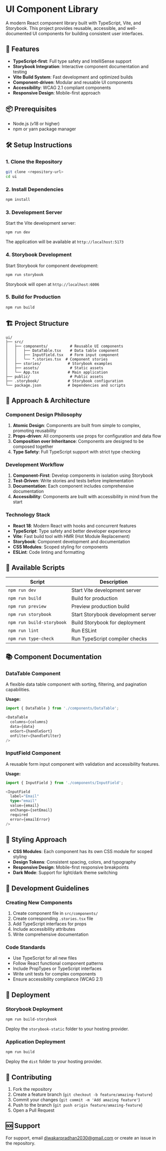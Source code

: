 # UI Component Library

A modern React component library built with TypeScript, Vite, and Storybook. This project provides reusable, accessible, and well-documented UI components for building consistent user interfaces.

## 🚀 Features

- **TypeScript-first**: Full type safety and IntelliSense support
- **Storybook Integration**: Interactive component documentation and testing
- **Vite Build System**: Fast development and optimized builds
- **Component-driven**: Modular and reusable UI components
- **Accessibility**: WCAG 2.1 compliant components
- **Responsive Design**: Mobile-first approach

## 📦 Prerequisites

- Node.js (v18 or higher)
- npm or yarn package manager

## 🛠️ Setup Instructions

### 1. Clone the Repository
```bash
git clone <repository-url>
cd ui
```

### 2. Install Dependencies
```bash
npm install
```

### 3. Development Server
Start the Vite development server:
```bash
npm run dev
```
The application will be available at `http://localhost:5173`

### 4. Storybook Development
Start Storybook for component development:
```bash
npm run storybook
```
Storybook will open at `http://localhost:6006`

### 5. Build for Production
```bash
npm run build
```

## 🏗️ Project Structure

```
ui/
├── src/
│   ├── components/          # Reusable UI components
│   │   ├── DataTable.tsx    # Data table component
│   │   ├── InputField.tsx   # Form input component
│   │   └── *.stories.tsx  # Component stories
│   ├── stories/            # Storybook examples
│   ├── assets/              # Static assets
│   └── App.tsx             # Main application
├── public/                  # Public assets
├── .storybook/             # Storybook configuration
└── package.json            # Dependencies and scripts
```

## 🎯 Approach & Architecture

### Component Design Philosophy
1. **Atomic Design**: Components are built from simple to complex, promoting reusability
2. **Props-driven**: All components use props for configuration and data flow
3. **Composition over Inheritance**: Components are designed to be composed together
4. **Type Safety**: Full TypeScript support with strict type checking

### Development Workflow
1. **Component-First**: Develop components in isolation using Storybook
2. **Test-Driven**: Write stories and tests before implementation
3. **Documentation**: Each component includes comprehensive documentation
4. **Accessibility**: Components are built with accessibility in mind from the start

### Technology Stack
- **React 18**: Modern React with hooks and concurrent features
- **TypeScript**: Type safety and better developer experience
- **Vite**: Fast build tool with HMR (Hot Module Replacement)
- **Storybook**: Component development and documentation
- **CSS Modules**: Scoped styling for components
- **ESLint**: Code linting and formatting

## 🧪 Available Scripts

| Script | Description |
|--------|-------------|
| `npm run dev` | Start Vite development server |
| `npm run build` | Build for production |
| `npm run preview` | Preview production build |
| `npm run storybook` | Start Storybook development server |
| `npm run build-storybook` | Build Storybook for deployment |
| `npm run lint` | Run ESLint |
| `npm run type-check` | Run TypeScript compiler checks |

## 📚 Component Documentation

### DataTable Component
A flexible data table component with sorting, filtering, and pagination capabilities.

**Usage:**
```typescript
import { DataTable } from './components/DataTable';

<DataTable
  columns={columns}
  data={data}
  onSort={handleSort}
  onFilter={handleFilter}
/>
```

### InputField Component
A reusable form input component with validation and accessibility features.

**Usage:**
```typescript
import { InputField } from './components/InputField';

<InputField
  label="Email"
  type="email"
  value={email}
  onChange={setEmail}
  required
  error={emailError}
/>
```

## 🎨 Styling Approach

- **CSS Modules**: Each component has its own CSS module for scoped styling
- **Design Tokens**: Consistent spacing, colors, and typography
- **Responsive Design**: Mobile-first responsive breakpoints
- **Dark Mode**: Support for light/dark theme switching

## 🔧 Development Guidelines

### Creating New Components
1. Create component file in `src/components/`
2. Create corresponding `.stories.tsx` file
3. Add TypeScript interfaces for props
4. Include accessibility attributes
5. Write comprehensive documentation

### Code Standards
- Use TypeScript for all new files
- Follow React functional component patterns
- Include PropTypes or TypeScript interfaces
- Write unit tests for complex components
- Ensure accessibility compliance (WCAG 2.1)

## 🚢 Deployment

### Storybook Deployment
```bash
npm run build-storybook
```
Deploy the `storybook-static` folder to your hosting provider.

### Application Deployment
```bash
npm run build
```
Deploy the `dist` folder to your hosting provider.

## 🤝 Contributing

1. Fork the repository
2. Create a feature branch (`git checkout -b feature/amazing-feature`)
3. Commit your changes (`git commit -m 'Add amazing feature'`)
4. Push to the branch (`git push origin feature/amazing-feature`)
5. Open a Pull Request


## 🆘 Support

For support, email [diwakarpradhan2030@gmail.com](mailto:diwakarpradhan2030@gmail.com) or create an issue in the repository.
